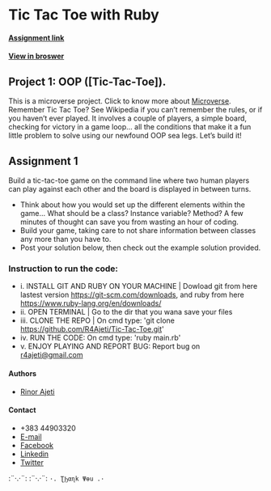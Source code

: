 # Tic Tac Toe with Ruby

#### [Assignment link](https://www.theodinproject.com/courses/ruby-programming/lessons/oop)

#### [View in broswer](https://tic-tac-toe.r4ajeti.repl.run)

## Project 1: OOP ([Tic-Tac-Toe]).

This is a microverse project. Click to know more about [Microverse](https://www.microverse.org/).
Remember Tic Tac Toe? See Wikipedia if you can’t remember the rules, or if you haven’t ever played. It involves a couple of players, a simple board, checking for victory in a game loop… all the conditions that make it a fun little problem to solve using our newfound OOP sea legs. Let’s build it! 

## Assignment 1

Build a tic-tac-toe game on the command line where two human players can play against each other and the board is displayed in between turns.
* Think about how you would set up the different elements within the game… What should be a class? Instance variable? Method? A few minutes of thought can save you from wasting an hour of coding.
* Build your game, taking care to not share information between classes any more than you have to.
* Post your solution below, then check out the example solution provided.

### Instruction to run the code:
* i. INSTALL GIT AND RUBY ON YOUR MACHINE | Dowload git from here lastest version https://git-scm.com/downloads, and ruby from here https://www.ruby-lang.org/en/downloads/
* ii. OPEN TERMINAL | Go to the dir that you wana save your files
* iii. CLONE THE REPO | On cmd type: 'git clone https://github.com/R4Ajeti/Tic-Tac-Toe.git'
* iv. RUN THE CODE: On cmd type: 'ruby main.rb'
* v. ENJOY PLAYING AND REPORT BUG: Report bug on r4ajeti@gmail.com

#### Authors
* [Rinor Ajeti](https://github.com/R4Ajeti)

#### Contact
* +383 44903320
* [E-mail](mailto:r4ajeti@gmail.com)
* [Facebook](https://www.facebook.com/r4ajeti)
* [Linkedin](https://www.linkedin.com/in/rinor-ajeti-79b6a8162)
* [Twitter](https://twitter.com/r4ajeti)

:¨·.·¨:   :¨·.·¨:
`·. ƮϦαɳk Ψөu .·`
